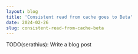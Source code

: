 ```yaml
---
layout: blog
title: 'Consistent read from cache goes to Beta'
date: 2024-02-26
slug: consistent-read-from-cache-beta
---
```


TODO(serathius): Write a blog post
